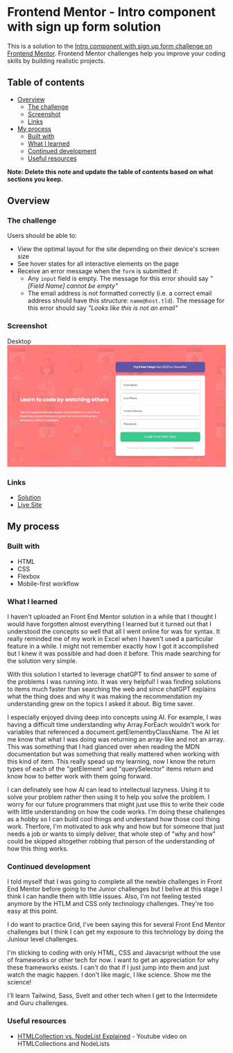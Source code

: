 # Frontend Mentor - Intro component with sign up form solution

This is a solution to the [Intro component with sign up form challenge on Frontend Mentor](https://www.frontendmentor.io/challenges/intro-component-with-signup-form-5cf91bd49edda32581d28fd1). Frontend Mentor challenges help you improve your coding skills by building realistic projects. 

## Table of contents

- [Overview](#overview)
  - [The challenge](#the-challenge)
  - [Screenshot](#screenshot)
  - [Links](#links)
- [My process](#my-process)
  - [Built with](#built-with)
  - [What I learned](#what-i-learned)
  - [Continued development](#continued-development)
  - [Useful resources](#useful-resources)

**Note: Delete this note and update the table of contents based on what sections you keep.**

## Overview

### The challenge

Users should be able to:

- View the optimal layout for the site depending on their device's screen size
- See hover states for all interactive elements on the page
- Receive an error message when the `form` is submitted if:
  - Any `input` field is empty. The message for this error should say *"[Field Name] cannot be empty"*
  - The email address is not formatted correctly (i.e. a correct email address should have this structure: `name@host.tld`). The message for this error should say *"Looks like this is not an email"*

### Screenshot

Desktop
![](desktop.jpg)

### Links

- [Solution](https://github.com/UnknownBuilder/FEmentor_sign-up-form)
- [Live Site](https://unknownbuilder.github.io/FEmentor_sign-up-form/)

## My process

### Built with

- HTML
- CSS
- Flexbox
- Mobile-first workflow

### What I learned

I haven't uploaded an Front End Mentor solution in a while that I thought I would have forgotten almost everything I learned but it turned out that I understood the concepts so well that all I went online for was for syntax. It really reminded me of my work in Excel when I haven't used a particular feature in a while. I might not remember exactly how I got it accomplished but I knew it was possible and had doen it before. This made searching for the solution very simple. 

With this solution I started to leverage chatGPT to find answer to some of the problems I was running into. It was very helpful! I was finding solutions to items much faster than searching the web and since chatGPT explains what the thing does and why it was making the recommendation my understanding grew on the topics I asked it about. Big time saver. 

I especially enjoyed diving deep into concepts using AI. For example, I was having a difficult time understanding why Array.ForEach wouldn't work for variables that referenced a document.getElementbyClassName. The AI let me know that what I was doing was returning an array-like and not an array. This was something that I had glanced over when reading the MDN documentation but was something that really mattered when working with this kind of item. This really spead up my learning, now I know the return types of each of the "getElement" and "querySelector" items return and know how to better work with them going forward. 

I can definately see how AI can lead to intellectual lazyness. Using it to solve your problem rather then using it to help you solve the problem. I worry for our future programmers that might just use this to write their code with little understanding on how the code works. I'm doing these challenges as a hobby so I can build cool things and understand how those cool thing work. Therfore, I'm motivated to ask why and how but for someone that just needs a job or wants to simply deliver, that whole step of "why and how" could be skipped altogether robbing that person of the understanding of how this thing works. 

### Continued development

I told myself that I was going to complete all the newbie challenges in Front End Mentor before going to the Junior challenges but I belive at this stage I think I can handle them with little issues. Also, I'm not feeling tested anymore by the HTLM and CSS only technology challenges. They're too easy at this point. 

I do want to practice Grid, I've been saying this for several Front End Mentor challenges but I think I can get my exposure to this technology by doing the Juniour level challenges. 

I'm sticking to coding with only HTML, CSS and Javacsript without the use of frameworks or other tech for now. I want to get an appreciation for why these frameworks exists. I can't do that if I just jump into them and just watch the magic happen. I don't like magic, I like science. Show me the science!

I'll learn Tailwind, Sass, Svelt and other tech when I get to the Intermidete and Guru challenges.   

### Useful resources

- [HTMLCollection vs. NodeList Explained](https://www.youtube.com/watch?v=uwJyp4ZLVMA&t=995s) - Youtube video on HTMLCollections and NodeLists